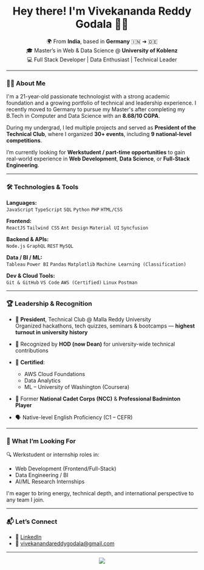 <h1 align="center">Hey there! I'm Vivekananda Reddy Godala 👨‍💻</h1>

<p align="center">
  🌍 From <b>India</b>, based in <b>Germany</b> 🇮🇳 ➜ 🇩🇪<br>
  🎓 Master’s in Web & Data Science @ <b>University of Koblenz</b><br>
  💻 Full Stack Developer | Data Enthusiast | Technical Leader
</p>

---

### 👨‍🎓 About Me

I'm a 21-year-old passionate technologist with a strong academic foundation and a growing portfolio of technical and leadership experience. I recently moved to Germany to pursue my Master's after completing my B.Tech in Computer and Data Science with an **8.68/10 CGPA**.  

During my undergrad, I led multiple projects and served as **President of the Technical Club**, where I organized **30+ events**, including **9 national-level competitions**.

I’m currently looking for **Werkstudent / part-time opportunities** to gain real-world experience in **Web Development**, **Data Science**, or **Full-Stack Engineering**.


---

### 🛠️ Technologies & Tools

**Languages:**  
`JavaScript` `TypeScript` `SQL` `Python` `PHP` `HTML/CSS`

**Frontend:**  
`ReactJS` `Tailwind CSS` `Ant Design` `Material UI` `Syncfusion`

**Backend & APIs:**  
`Node.js` `GraphQL` `REST` `MySQL`

**Data / BI / ML:**  
`Tableau` `Power BI` `Pandas` `Matplotlib` `Machine Learning (Classification)`

**Dev & Cloud Tools:**  
`Git & GitHub` `VS Code` `AWS (Certified)` `Linux` `Postman`

---

### 🏆 Leadership & Recognition

- 🏅 **President**, Technical Club @ Malla Reddy University  
  Organized hackathons, tech quizzes, seminars & bootcamps — **highest turnout in university history**

- 🌟 Recognized by **HOD (now Dean)** for university-wide technical contributions

- 📜 **Certified**:  
  - AWS Cloud Foundations  
  - Data Analytics  
  - ML – University of Washington (Coursera)  

- 🏸 Former **National Cadet Corps (NCC)** & **Professional Badminton Player**  
- 🗣️ Native-level English Proficiency (C1 – CEFR)

---

### 🎯 What I’m Looking For

🔍 Werkstudent or internship roles in:
- Web Development (Frontend/Full-Stack)
- Data Engineering / BI
- AI/ML Research Internships

I'm eager to bring energy, technical depth, and international perspective to any team I join.

---

### 📬 Let’s Connect

- 💼 [LinkedIn]([https://www.linkedin.com/in/your-profile](https://www.linkedin.com/in/vivekananda-reddy/))  
- 📧 vivekanandareddygodala@gmail.com  

---

<p align="center">
  <img src="https://github-readme-stats.vercel.app/api?username=your-username&show_icons=true&theme=gruvbox&hide=issues&count_private=true" />
</p>

